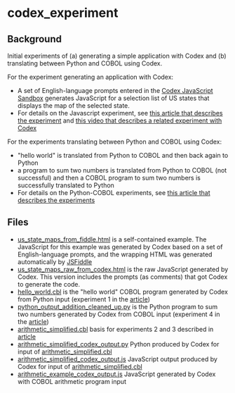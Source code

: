 # codex_experiment

## Background

Initial experiments of (a) generating a simple application with Codex and (b) translating between Python and COBOL using Codex.

For the experiment generating an application with Codex:
- A set of English-language prompts entered in the [Codex JavaScript Sandbox](https://youtu.be/Zm9B-DvwOgw) generates JavaScript for a selection list of US states that displays the map of the selected state.
- For details on the Javascript experiment, see [this article that describes the experiment](https://markryan-69718.medium.com/a-first-taste-of-codex-71385ee8aaa4) and [this video that describes a related experiment with Codex](https://youtu.be/d9sbsSA8xS4)

For the experiments translating between Python and COBOL using Codex:
- "hello world" is translated from Python to COBOL and then back again to Python
- a program to sum two numbers is translated from Python to COBOL (not successful) and then a COBOL program to sum two numbers is successfully translated to Python
- For details on the Python-COBOL experiments, see [this article that describes the experiments](https://markryan-69718.medium.com/back-to-the-future-with-codex-and-cobol-766782f5ae8f)

## Files

- [us_state_maps_from_fiddle.html](https://github.com/ryanmark1867/codex_experiment/blob/main/us_state_maps_from_fiddle.html) is a self-contained example. The JavaScript for this example was generated by Codex based on a set of English-language prompts, and the wrapping HTML was generated automatically by [JSFiddle](https://jsfiddle.net/)
- [us_state_maps_raw_from_codex.html](https://github.com/ryanmark1867/codex_experiment/blob/main/us_state_maps_raw_from_codex.html) is the raw JavaScript generated by Codex. This version includes the prompts (as comments) that got Codex to generate the code.
- [hello_world.cbl](https://github.com/ryanmark1867/codex_experiment/blob/main/hello_world.cbl) is the "hello world" COBOL program generated by Codex from Python input (experiment 1 in the [article](https://markryan-69718.medium.com/back-to-the-future-with-codex-and-cobol-766782f5ae8f))
- [python_output_addition_cleaned_up.py](https://github.com/ryanmark1867/codex_experiment/blob/main/python_output_addition_cleaned_up.py) is the Python program to sum two numbers generated by Codex from COBOL input (experiment 4 in the [article](https://markryan-69718.medium.com/back-to-the-future-with-codex-and-cobol-766782f5ae8f))
- [arithmetic_simplified.cbl](https://github.com/ryanmark1867/codex_experiment/blob/main/arithmetic_simplified.cbl) basis for experiments 2 and 3 described in [article](https://markryan-69718.medium.com/more-fun-with-codex-and-cobol-7b961aecb84b)
- [arithmetic_simplified_codex_output.py](https://github.com/ryanmark1867/codex_experiment/blob/main/arithmetic_simplified_codex_output.py) Python produced by Codex for input of [arithmetic_simplified.cbl](https://github.com/ryanmark1867/codex_experiment/blob/main/arithmetic_simplified.cbl)
- [arithmetic_simplified_codex_output.js](https://github.com/ryanmark1867/codex_experiment/blob/main/arithmetic_simplified_codex_output.js) JavaScript output produced by Codex for input of [arithmetic_simplified.cbl](https://github.com/ryanmark1867/codex_experiment/blob/main/arithmetic_simplified.cbl)
- [arithmetic_example_codex_output.js](https://github.com/ryanmark1867/codex_experiment/blob/main/arithmetic_example_codex_output.js) JavaScript generated by Codex with COBOL arithmetic program input
